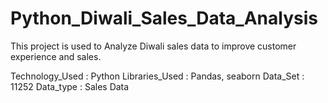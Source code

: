 # Python_Diwali_Sales_Data_Analysis
This project is used to Analyze Diwali sales data to improve customer experience and sales.

Technology_Used : Python
Libraries_Used : Pandas, seaborn
Data_Set : 11252
Data_type : Sales Data

